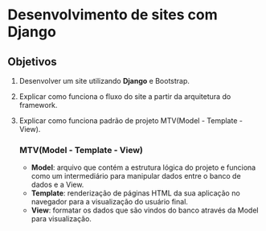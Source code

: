 # Desenvolvimento de sites com Django

## Objetivos
1. Desenvolver um site utilizando **Django** e Bootstrap.
2. Explicar como funciona o fluxo do site a partir da arquitetura do framework.
3. Explicar como funciona padrão de projeto MTV(Model - Template - View).

    ### MTV(Model - Template - View)
    * **Model**: arquivo que contém a estrutura lógica do projeto e funciona como um intermediário para manipular dados entre o banco de dados e a View.
    * **Template**: renderização de páginas HTML da sua aplicação no navegador para a visualização do usuário final.
    * **View**: formatar os dados que são vindos do banco através da Model para visualização.

